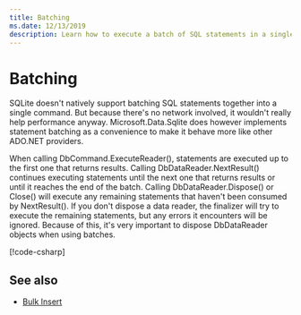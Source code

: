 ```yaml
---
title: Batching
ms.date: 12/13/2019
description: Learn how to execute a batch of SQL statements in a single command.
---
```

# Batching

SQLite doesn't natively support batching SQL statements together into a single command. But because there's no network involved, it wouldn't really help performance anyway. Microsoft.Data.Sqlite does however implements statement batching as a convenience to make it behave more like other ADO.NET providers.

When calling DbCommand.ExecuteReader(), statements are executed up to the first one that returns results. Calling DbDataReader.NextResult() continues executing statements until the next one that returns results or until it reaches the end of the batch. Calling DbDataReader.Dispose() or Close() will execute any remaining statements that haven't been consumed by NextResult(). If you don't dispose a data reader, the finalizer will try to execute the remaining statements, but any errors it encounters will be ignored. Because of this, it's very important to dispose DbDataReader objects when using batches.

[!code-csharp[](../../../../samples/snippets/standard/data/sqlite/BatchingSample/Program.cs?name=snippet_Batching)]

## See also

* [Bulk Insert](bulk-insert.md)
